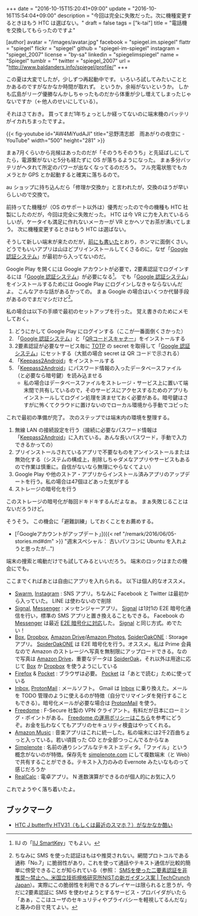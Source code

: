 +++
date = "2016-10-15T15:20:41+09:00"
update = "2016-10-16T15:54:04+09:00"
description = "今回は完全に失敗だった。次に機種変更するときはもう HTC は選ばない。"
draft = false
tags = ["k-tai"]
title = "電話機を交換してもらったのですよ"

[author]
  avatar = "/images/avatar.jpg"
  facebook = "spiegel.im.spiegel"
  flattr = "spiegel"
  flickr = "spiegel"
  github = "spiegel-im-spiegel"
  instagram = "spiegel_2007"
  license = "by-sa"
  linkedin = "spiegelimspiegel"
  name = "Spiegel"
  tumblr = ""
  twitter = "spiegel_2007"
  url = "http://www.baldanders.info/spiegel/profile/"
+++

この夏は大変でしたが，少しずつ再起動中です。
いろいろ試してみたいこととかあるのですがなかなか時間が取れず。
というか，余裕がないというか。
しかも広島がリーグ優勝なんかしちゃったものだから体重が少し増えてしまったじゃないですか（←他人のせいにしている）。

それはさておき。
買ってまだ1年ちょっとしか経ってないのに端末機のバッテリがイカれちまったですよ。

{{< fig-youtube id="AW4MiYudAJI" title="忌野清志郎　雨あがりの夜空に - YouTube" width="500" height="281" >}}

まぁ7月くらいから兆候はあったのだが「そのうちそのうち」と先延ばしにしてたら，電源繋がないと5分も経たずに OS が落ちるようになった。
まぁ多分バッテリがヘタれて所定のパワーが出なくなってるのだろう。
フル充電状態でもカメラとか GPS とか起動すると確実に落ちるので。

au ショップに持ち込んだら「修理か交換か」と言われたが，交換のほうが早いらしいので交換で。

前持ってた機種が（OS のサポート以外は）優秀だったので今の機種も HTC 社製にしたのだが，今回は完全に失敗だった。
HTC は今 VR に力を入れているらしいが，ケータイも満足に作れないメーカーが VR とかヘソでお茶が沸いてしまう。
次に機種変更するときはもう HTC は選ばない。

そうして新しい端末が来たのだが，[前にも書いた](http://www.baldanders.info/spiegel/log2/000852.shtml "HTC J butterfly HTV31（もしくは最近のスマホ？）がなかなか酷い")とおり，ホンマに面倒くさい。
どうでもいいアプリは山ほどプリインストールしてくさるのに，なぜ「[Google 認証システム]」が最初から入ってないのだ。

Google Play を開くには Google アカウントが必要で，2要素認証でログインするには「[Google 認証システム]」が必要になる[^iij]。
でも「[Google 認証システム]」をインストールするためには Google Play にログインしなきゃならないんだよ。
こんなアホな話があるかっての。
まぁ Google の場合はいくつか代替手段があるのでまだマシだけど[^sms]。

[^iij]: IIJ の「[IIJ SmartKey](https://play.google.com/store/apps/details?id=jp.ad.iij.smartkey2)」でもよい。
[^sms]: ちなみに SMS を使った認証はもはや推奨されない。網間プロトコルである通称「No.7」に脆弱性があり，これを使って通話やテキスト通信が比較的簡単に傍受できることが知られている（参照： [SMSを使った二要素認証を非推奨〜禁止へ、米国立技術規格研究所NISTの新ガイダンス案 | TechCrunch Japan](http://jp.techcrunch.com/2016/07/26/20160725nist-declares-the-age-of-sms-based-2-factor-authentication-over/)）。実際にこの脆弱性を利用できるプレイヤーは限られると思うが，今だに2要素認証に SMS を使わせようとするサービス・プロバイダがいたら「あぁ，ここはユーザのセキュリティやプライバシーを軽視してるんだな」と蔑みの目で見てよい。

私の場合は以下の手順で最初のセットアップを行った。
覚え書きのためにメモしておく。

1. どうにかして Google Play にログインする（ここが一番面倒くさかった）
1. 「[Google 認証システム]」と「[QRコードスキャナー](https://play.google.com/store/apps/details?id=com.google.zxing.client.android)」をインストールする
1. 2要素認証が必要なサービス毎に [TOTP] の secret を取得して「[Google 認証システム]」にセットする（大抵の場合 secret は QR コードで示される）
1. 「[Keepass2Android]」をインストールする
1. 「[Keepass2Android]」にパスワード情報の入ったデータベースファイル（と必要なら暗号鍵）を読み込ませる
    - 私の場合はデータベースファイルをストレージ・サービス上に置いて端末間で共有しているので，そのサービスにアクセスするためのアプリもインストールしてログイン処理を済ませておく必要がある。暗号鍵はさすがに怖くてクラウドに置けないのでローカル環境から手動でコピった

これで最初の準備が完了。
次のステップでは端末内の環境を整理する。

1. 無線 LAN の接続設定を行う（接続に必要なパスワード情報は「[Keepass2Android]」に入れている。あんな長いパスワード，手動で入力できるかっての）
1. プリインストールされているアプリで不要なものをアンインストールまたは無効化する（システムの構成上，削除しちゃダメなアプリやサービスもあるので作業は慎重に。自信がないなら無理にやらなくてよい）
1. Google Play や他のストア・アプリからインストール済みアプリのアップデートを行う。私の場合は47個ほどあった気がする
1. ストレージの暗号化を行う

このストレージの暗号化が毎回ドキドキするんだよなぁ。
まぁ失敗じることはないだろうけど。

そうそう。
この機会に「避難訓練」しておくことをお薦めする。

- [「Googleアカウントがアップデート」]({{< ref "/remark/2016/06/05-stories.md#dm" >}} "週末スペシャル： 古いパソコンに Ubuntu を入れようと思ったが...")

端末の捜索と鳴動だけでも試してみるといいだろう。
端末のロックはまたの機会にでも。

ここまでくればあとは自由にアプリを入れられる。
以下は個人的なオススメ。

- [Swarm](https://play.google.com/store/apps/details?id=com.foursquare.robin), [Instagram](https://play.google.com/store/apps/details?id=com.instagram.android) : SNS アプリ。ちなみに Facebook と Twitter は最初から入っていた。 LINE は使わないので削除
- [Signal], [Messenger] : メッセンジャーアプリ。 [Signal] は1対1の E2E 暗号化通信を行い，標準の SMS アプリと置き換えることもできる。 Facebook の [Messenger] は最近 [E2E 暗号化に対応](http://japanese.engadget.com/2016/10/05/facebook-messenger/ "Facebook Messengerの暗号化機能、全ユーザーで利用可能に。チャット開始時に「秘密のスレッド」を指定 - Engadget Japanese")した。 [Signal] と同じ方式。めでたい！
- [Box](https://play.google.com/store/apps/details?id=com.box.android), [Dropbox](https://play.google.com/store/apps/details?id=com.dropbox.android), [Amazon Drive](https://play.google.com/store/apps/details?id=com.amazon.drive)/[Amazon Photos](https://play.google.com/store/apps/details?id=com.amazon.clouddrive.photos),  [SpiderOakONE](https://play.google.com/store/apps/details?id=com.spideroak.android) : Storage アプリ。 [SpiderOakONE](https://play.google.com/store/apps/details?id=com.spideroak.android) は E2E 暗号化を行う。オススメ。私は Prime 会員なので Amazon のストレージへ写真を無制限にアップロードできる。なので写真は [Amazon Drive](https://www.amazon.co.jp/clouddrive/)，重要なデータは [SpiderOak](https://spideroak.com/)，それ以外は用途に応じて [Box](https://www.box.com/) か [Dropbox](https://www.dropbox.com/) を使うようにしている
- [Firefox](https://play.google.com/store/apps/details?id=org.mozilla.firefox) & [Pocket](https://play.google.com/store/apps/details?id=com.ideashower.readitlater.pro) : ブラウザは必要。 [Pocket](https://play.google.com/store/apps/details?id=com.ideashower.readitlater.pro) は「あとで読む」ために使っている
- [Inbox](https://play.google.com/store/apps/details?id=com.google.android.apps.inbox), [ProtonMail](https://play.google.com/store/apps/details?id=ch.protonmail.android) : メールソフト。 Gmail は [Inbox](https://www.google.co.jp/inbox/) に乗り換えた。メールを TODO 管理のように使えるのが特徴（自分でリマインダを発行することもできる）。暗号化メールが必要な場合は [ProtonMail](https://protonmail.com/ "Secure email: ProtonMail is free encrypted email.") を使う。
- [Freedome](https://play.google.com/store/apps/details?id=com.fsecure.freedome.vpn.security.privacy.android) : F-Secure 社製の VPN クライアント。有料だが日本にローミング・ポイントがある。 [Freedome の運用ポリシーはこちら](http://blog.f-secure.jp/archives/50745430.html "エフセキュアブログ : プライバシーに対するFreedomeのアプローチ")を参考にどうぞ。お金を払わなくてもアプリのセキュリティ検査はやってくれる。
- [Amazon Music](https://play.google.com/store/apps/details?id=com.amazon.mp3) : 音楽アプリはこれに統一した。私の端末には2千2百曲ちょっと入っている。若い頃買った CD とか全部つっこんでるからなぁ
- [Simplenote](https://play.google.com/store/apps/details?id=com.automattic.simplenote) : 名前の通りシンプルなテキストエディタ。「ファイル」という概念がないのが特徴。保存先を [simplenote.com](https://simplenote.com/) にして複数端末（と Web）で共有することができる。テキスト入力のみの Evernote みたいなものって感じだろうか
- [RealCalc](https://play.google.com/store/apps/details?id=uk.co.nickfines.RealCalc) : 電卓アプリ。 N 進数演算ができるのが個人的にお気に入り

これでようやく落ち着いたよ。

## ブックマーク

- [HTC J butterfly HTV31（もしくは最近のスマホ？）がなかなか酷い](http://www.baldanders.info/spiegel/log2/000852.shtml)

[Google 認証システム]: https://play.google.com/store/apps/details?id=com.google.android.apps.authenticator2
[TOTP]: https://tools.ietf.org/html/rfc6238 "RFC 6238 - TOTP: Time-based One-time Password Algorithm"
[Keepass2Android]: https://play.google.com/store/apps/details?id=keepass2android.keepass2android "Keepass2Android Password Safe"
[Signal]: https://play.google.com/store/apps/details?id=org.thoughtcrime.securesms "Signal Private Messenger"
[Messenger]: https://play.google.com/store/apps/details?id=com.facebook.orca "Messenger"

